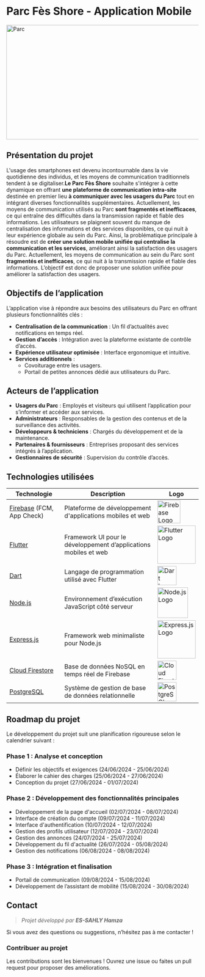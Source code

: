 # Parc Fès Shore - Application Mobile
<img src="https://www.medz.ma/sites/default/files/2020-01/Fes%20Shore%20_12.jpg" alt="Parc" width="1500" height="300"/>

## Présentation du projet

L'usage des smartphones est devenu incontournable dans la vie quotidienne des individus, et les moyens de communication traditionnels tendent à se digitaliser.**Le Parc Fès Shore** souhaite s'intégrer à cette dynamique en offrant **une plateforme de communication intra-site** destinée en premier lieu **à communiquer avec les usagers du Parc** tout en intégrant diverses fonctionnalités supplémentaires. Actuellement, les moyens de communication utilisés au Parc **sont fragmentés et inefficaces**, ce qui entraîne des difficultés dans la transmission rapide et fiable des informations. Les utilisateurs se plaignent souvent du manque de centralisation des informations et des services disponibles, ce qui nuit à leur expérience globale au sein du Parc. Ainsi, la problématique principale à résoudre est de **créer une solution mobile unifiée qui centralise la communication et les services**, améliorant ainsi la satisfaction des usagers du Parc. Actuellement, les moyens de communication au sein du Parc sont **fragmentés et inefficaces**, ce qui nuit à la transmission rapide et fiable des informations. L’objectif est donc de proposer une solution unifiée pour améliorer la satisfaction des usagers.

## Objectifs de l’application

L’application vise à répondre aux besoins des utilisateurs du Parc en offrant plusieurs fonctionnalités clés :

- **Centralisation de la communication** : Un fil d’actualités avec notifications en temps réel.
- **Gestion d’accès** : Intégration avec la plateforme existante de contrôle d’accès.
- **Expérience utilisateur optimisée** : Interface ergonomique et intuitive.
- **Services additionnels** :
  - Covoiturage entre les usagers.
  - Portail de petites annonces dédié aux utilisateurs du Parc.

## Acteurs de l’application

- **Usagers du Parc** : Employés et visiteurs qui utilisent l’application pour s’informer et accéder aux services.  
- **Administrateurs** : Responsables de la gestion des contenus et de la surveillance des activités.  
- **Développeurs & techniciens** : Chargés du développement et de la maintenance.  
- **Partenaires & fournisseurs** : Entreprises proposant des services intégrés à l’application.  
- **Gestionnaires de sécurité** : Supervision du contrôle d’accès.  

## Technologies utilisées

| Technologie | Description | Logo |
|------------|------------|------|
| [Firebase](https://firebase.google.com/) (FCM, App Check) | Plateforme de développement d'applications mobiles et web | <img src="https://firebase.google.com/downloads/brand-guidelines/PNG/logo-logomark.png" alt="Firebase Logo" width="60"/> |
| [Flutter](https://flutter.dev/) | Framework UI pour le développement d’applications mobiles et web | <img src="https://upload.wikimedia.org/wikipedia/commons/1/17/Google-flutter-logo.png" alt="Flutter Logo" width="100"/> |
| [Dart](https://dart.dev/) | Langage de programmation utilisé avec Flutter | <img src="https://upload.wikimedia.org/wikipedia/commons/7/7e/Dart-logo.png" alt="Dart Logo" width="50"/> |
| [Node.js](https://nodejs.org/) | Environnement d’exécution JavaScript côté serveur | <img src="https://upload.wikimedia.org/wikipedia/commons/d/d9/Node.js_logo.svg" alt="Node.js Logo" width="80"/> |
| [Express.js](https://expressjs.com/) | Framework web minimaliste pour Node.js | <img src="https://upload.wikimedia.org/wikipedia/commons/6/64/Expressjs.png" alt="Express.js Logo" width="100"/> |
| [Cloud Firestore](https://firebase.google.com/docs/firestore) | Base de données NoSQL en temps réel de Firebase | <img src="https://firebase.google.com/downloads/brand-guidelines/PNG/logo-logomark.png" alt="Cloud Firestore Logo" width="50"/> |
| [PostgreSQL](https://www.postgresql.org/) | Système de gestion de base de données relationnelle | <img src="https://upload.wikimedia.org/wikipedia/commons/2/29/Postgresql_elephant.svg" alt="PostgreSQL Logo" width="50"/> |


## Roadmap du projet

Le développement du projet suit une planification rigoureuse selon le calendrier suivant :

### **Phase 1 : Analyse et conception**
- Définir les objectifs et exigences (24/06/2024 - 25/06/2024)
- Élaborer le cahier des charges (25/06/2024 - 27/06/2024)
- Conception du projet (27/06/2024 - 01/07/2024)

### **Phase 2 : Développement des fonctionnalités principales**
- Développement de la page d'accueil (02/07/2024 - 08/07/2024)
- Interface de création du compte (09/07/2024 - 11/07/2024)
- Interface d'authentification (10/07/2024 - 12/07/2024)
- Gestion des profils utilisateur (12/07/2024 - 23/07/2024)
- Gestion des annonces (24/07/2024 - 25/07/2024)
- Développement du fil d'actualité (26/07/2024 - 05/08/2024)
- Gestion des notifications (06/08/2024 - 08/08/2024)

### **Phase 3 : Intégration et finalisation**
- Portail de communication (09/08/2024 - 15/08/2024)
- Développement de l’assistant de mobilité (15/08/2024 - 30/08/2024)

## Contact

> *Projet développé par **ES-SAHLY Hamza***  

Si vous avez des questions ou suggestions, n’hésitez pas à me contacter !  

### **Contribuer au projet**  
Les contributions sont les bienvenues ! Ouvrez une issue ou faites un pull request pour proposer des améliorations.  


